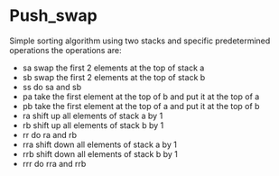 # Push_swap
Simple sorting algorithm using two stacks and specific predetermined operations
the operations are:
- sa    swap the first 2 elements at the top of stack a
- sb    swap the first 2 elements at the top of stack b
- ss    do sa and sb
- pa    take the first element at the top of b and put it at the top of a
- pb    take the first element at the top of a and put it at the top of b
- ra    shift up all elements of stack a by 1
- rb    shift up all elements of stack b by 1
- rr    do ra and rb
- rra   shift down all elements of stack a by 1
- rrb   shift down all elements of stack b by 1
- rrr   do rra and rrb
